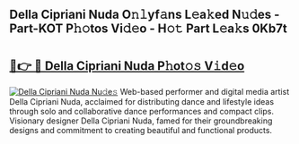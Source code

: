 ## Della Cipriani Nuda O𝚗𝚕yf𝚊ns L𝚎a𝚔ed N𝚞𝚍es - Part-KOT P𝚑𝚘tos Vi𝚍𝚎o - H𝚘𝚝 Part L𝚎a𝚔s 0Kb7t

# <h2><a href="http://kf2qzkf.oniu.top/?m=Della+Cipriani+Nuda">🔗👉 🔴 Della Cipriani Nuda P𝚑ot𝚘𝚜 V𝚒d𝚎o</a></h2>

[![Della Cipriani Nuda Nu𝚍e𝚜](https://i.imgur.com/0qMVB7G.gif)](http://kf2qzkf.oniu.top/?m=Della+Cipriani+Nuda)
Web-based performer and digital media artist Della Cipriani Nuda, acclaimed for distributing dance and lifestyle ideas through solo and collaborative dance performances and compact clips. Visionary designer Della Cipriani Nuda, famed for their groundbreaking designs and commitment to creating beautiful and functional products.  

